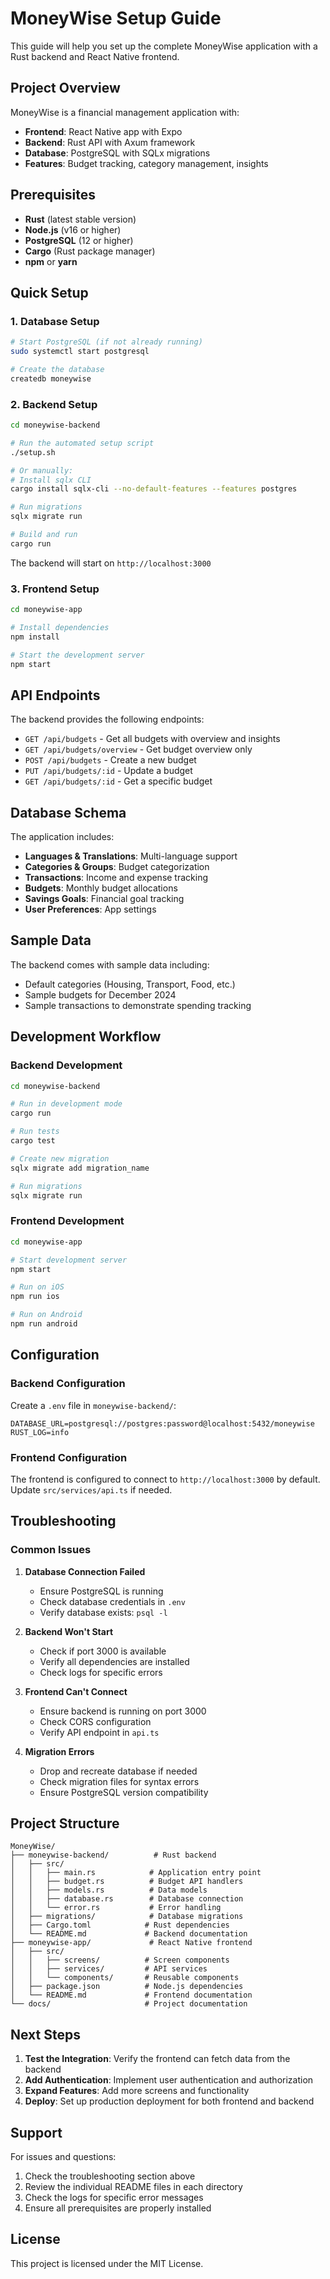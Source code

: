 # MoneyWise Setup Guide

This guide will help you set up the complete MoneyWise application with a Rust backend and React Native frontend.

## Project Overview

MoneyWise is a financial management application with:
- **Frontend**: React Native app with Expo
- **Backend**: Rust API with Axum framework
- **Database**: PostgreSQL with SQLx migrations
- **Features**: Budget tracking, category management, insights

## Prerequisites

- **Rust** (latest stable version)
- **Node.js** (v16 or higher)
- **PostgreSQL** (12 or higher)
- **Cargo** (Rust package manager)
- **npm** or **yarn**

## Quick Setup

### 1. Database Setup

```bash
# Start PostgreSQL (if not already running)
sudo systemctl start postgresql

# Create the database
createdb moneywise
```

### 2. Backend Setup

```bash
cd moneywise-backend

# Run the automated setup script
./setup.sh

# Or manually:
# Install sqlx CLI
cargo install sqlx-cli --no-default-features --features postgres

# Run migrations
sqlx migrate run

# Build and run
cargo run
```

The backend will start on `http://localhost:3000`

### 3. Frontend Setup

```bash
cd moneywise-app

# Install dependencies
npm install

# Start the development server
npm start
```

## API Endpoints

The backend provides the following endpoints:

- `GET /api/budgets` - Get all budgets with overview and insights
- `GET /api/budgets/overview` - Get budget overview only
- `POST /api/budgets` - Create a new budget
- `PUT /api/budgets/:id` - Update a budget
- `GET /api/budgets/:id` - Get a specific budget

## Database Schema

The application includes:

- **Languages & Translations**: Multi-language support
- **Categories & Groups**: Budget categorization
- **Transactions**: Income and expense tracking
- **Budgets**: Monthly budget allocations
- **Savings Goals**: Financial goal tracking
- **User Preferences**: App settings

## Sample Data

The backend comes with sample data including:
- Default categories (Housing, Transport, Food, etc.)
- Sample budgets for December 2024
- Sample transactions to demonstrate spending tracking

## Development Workflow

### Backend Development

```bash
cd moneywise-backend

# Run in development mode
cargo run

# Run tests
cargo test

# Create new migration
sqlx migrate add migration_name

# Run migrations
sqlx migrate run
```

### Frontend Development

```bash
cd moneywise-app

# Start development server
npm start

# Run on iOS
npm run ios

# Run on Android
npm run android
```

## Configuration

### Backend Configuration

Create a `.env` file in `moneywise-backend/`:
```
DATABASE_URL=postgresql://postgres:password@localhost:5432/moneywise
RUST_LOG=info
```

### Frontend Configuration

The frontend is configured to connect to `http://localhost:3000` by default. Update `src/services/api.ts` if needed.

## Troubleshooting

### Common Issues

1. **Database Connection Failed**
   - Ensure PostgreSQL is running
   - Check database credentials in `.env`
   - Verify database exists: `psql -l`

2. **Backend Won't Start**
   - Check if port 3000 is available
   - Verify all dependencies are installed
   - Check logs for specific errors

3. **Frontend Can't Connect**
   - Ensure backend is running on port 3000
   - Check CORS configuration
   - Verify API endpoint in `api.ts`

4. **Migration Errors**
   - Drop and recreate database if needed
   - Check migration files for syntax errors
   - Ensure PostgreSQL version compatibility

## Project Structure

```
MoneyWise/
├── moneywise-backend/          # Rust backend
│   ├── src/
│   │   ├── main.rs            # Application entry point
│   │   ├── budget.rs          # Budget API handlers
│   │   ├── models.rs          # Data models
│   │   ├── database.rs        # Database connection
│   │   └── error.rs           # Error handling
│   ├── migrations/            # Database migrations
│   ├── Cargo.toml            # Rust dependencies
│   └── README.md             # Backend documentation
├── moneywise-app/             # React Native frontend
│   ├── src/
│   │   ├── screens/          # Screen components
│   │   ├── services/         # API services
│   │   └── components/       # Reusable components
│   ├── package.json          # Node.js dependencies
│   └── README.md             # Frontend documentation
└── docs/                     # Project documentation
```

## Next Steps

1. **Test the Integration**: Verify the frontend can fetch data from the backend
2. **Add Authentication**: Implement user authentication and authorization
3. **Expand Features**: Add more screens and functionality
4. **Deploy**: Set up production deployment for both frontend and backend

## Support

For issues and questions:
1. Check the troubleshooting section above
2. Review the individual README files in each directory
3. Check the logs for specific error messages
4. Ensure all prerequisites are properly installed

## License

This project is licensed under the MIT License.